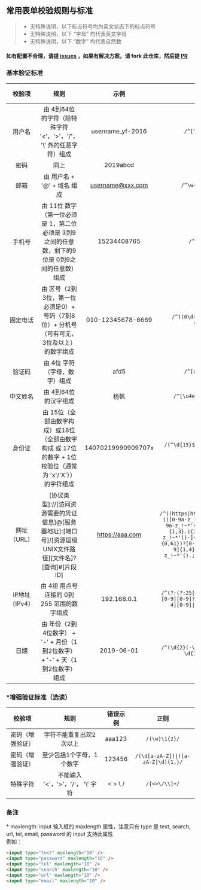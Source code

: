 ## 常用表单校验规则与标准

> - 无特殊说明，以下标点符号均为英文状态下的标点符号
> - 无特殊说明，以下 “字母” 均代表英文字母
> - 无特殊说明，以下 “数字” 均代表自然数

#### 如有配置不合理，请提 [issues](https://github.com/C-FED/base-common/issues/new) ，如果有解决方案，请 fork 此仓库，然后提 [PR](https://github.com/C-FED/base-common/pulls)


### 基本验证标准

|校验项|规则|示例|正则|最大长度(maxlength*)|
|:----:|:----:|:----:|:----:|:----:|
|用户名| 由 4到64位 的字符（除特殊字符 '<'，'>'，'/'， '\\' 外的任意字符）组成|username_yf-2016|`/^[^<>\\/]{4,64}$/`|64|
|密码| 同上 |2019abcd|同上|同上|
|邮箱|由 用户名 + '@' + 域名 组成|username@xxx.com|`/^\w+@\w+\.\w{2,4}$/`|同上|
|手机号|由 11位 数字（第一位必须是 1，第二位必须是 3到9之间的任意数，剩下的9位是 0到9之间的任意数） 组成|15234408765|`/^1[3-9]\d{9}$/`|11|
|固定电话|由 区号（2到3位，第一位必须是0）+ 号码（7到8位）+ 分机号（可有可无，3位及以上）  的数字组成|010-12345678-6669|`/^((0\d{2,3})-)(\d{7,8})(-(\d{3,}))?$/`|64|
|验证码|由 4位 字符（字母，数字）组成|afd5|`/^[a-zA-Z0-9]{4}$/`|4|
|中文姓名|由 4到64位 的汉字组成|杨帆|`/^[\u4e00-\u9fa5]{4,64}$/`|64|
|身份证|由 15位（全部由数字构成）或18位（全部由数字构成 或 17位的数字 + 1位校验位（通常为 'x'/'X'）） 的字符组成|14070219990909707x|`/(^\d{15}$)\|(^\d{18}$)\|(^\d{17}(X\|x)$)/`|18|
|网址（URL）| [协议类型]://[访问资源需要的凭证信息]@[服务器地址]:[端口号]/[资源层级UNIX文件路径][文件名]?[查询]#[片段ID] |https://aaa.com|`/^((https\|http\|ftp\|rtsp\|mms):\/\/)(([0-9a-z_!~*'().&=+$%-]+: )?[0-9a-z_!~*'().&=+$%-]+@)?(([0-9]{1,3}.){3}[0-9]{1,3}\|([0-9a-z_!~*'()-]+.)*([0-9a-z][0-9a-z-]{0,61})?[0-9a-z].[a-z]{2,6})(:[0-9]{1,4})?((\/?)\|(\/[0-9a-z_!~*'().;?:@&=+$,%#-]+)+\/?)$/`| - |
|IP地址（IPv4）|由 4组 用点号连接的 0到255 范围的数字组成 |192.168.0.1 |`/^(?:(?:25[0-5]\|2[0-4][0-9]\|[01]?[0-9][0-9]?)\.){3}(?:25[0-5]\|2[0-4][0-9]\|[01]?[0-9][0-9]?)$/`|15|
|日期|由 年份（2到4位数字） + '-' +  月份（1到2位数字） + '-' +  天（1到2位数字）  组成| 2019-06-01 |`/^(\d{2}(-\d{1,2}-\d{1,2})\|\d{4}-\d{1,2}-\d{1,2})$/`|10|


### *增强验证标准（选读）

|校验项|规则|错误示例|正则|
|:----:|:----:|:----:|:----:|
|密码（增强验证）| 字符不能重复出现2次以上|aaa123|`/(\w)\1{2}/`|
|密码（增强验证）| 至少包括1个字母，1个数字|123456|`/(\d[a-zA-Z])\|([a-zA-Z]\d){1,}/`|
|特殊字符| 不能输入 '<'，'>'，'/'， '\\' 字符|< > \\ /|`/[<>\/\\]+/`|


### 备注

\* maxlength: input 输入框的 maxlength 属性，注意只有 type 是 text, search, url, tel, email, password 的 input 支持此属性      
例如：

```html
<input type="text" maxlength="10" />
<input type="password" maxlength="10" />
<input type="tel" maxlength="10" />
<input type="search" maxlength="10" />
<input type="url" maxlength="10" />
<input type="email" maxlength="10" />
```